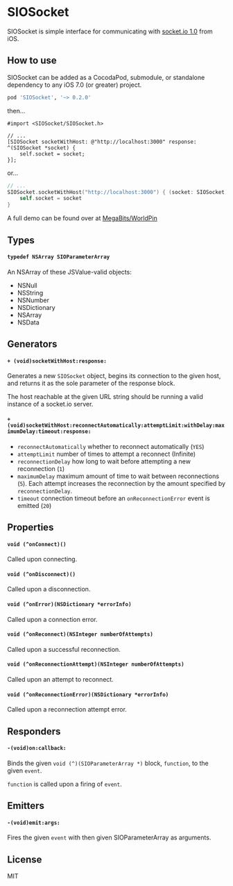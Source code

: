 
# SIOSocket

SIOSocket is simple interface for communicating with [socket.io 1.0](http://socket.io) from iOS.

## How to use

SIOSocket can be added as a CocodaPod, submodule, or standalone dependency to any iOS 7.0 (or greater) project.

```ruby
pod 'SIOSocket', '~> 0.2.0'
```

then...

```objc
#import <SIOSocket/SIOSocket.h>

// ...
[SIOSocket socketWithHost: @"http://localhost:3000" response: ^(SIOSocket *socket) {
    self.socket = socket;
}];
```

or...

```swift
// ...
SIOSocket.socketWithHost("http://localhost:3000") { (socket: SIOSocket) in
    self.socket = socket
}
```

A full demo can be found over at [MegaBits/WorldPin](https://github.com/MegaBits/WorldPin)

## Types

#### `typedef NSArray SIOParameterArray`

An NSArray of these JSValue-valid objects:

- NSNull       
- NSString      
- NSNumber      
- NSDictionary    
- NSArray       
- NSData

## Generators

#### `+ (void)socketWithHost:response:`

Generates a new `SIOSocket` object, begins its connection to the given host, and returns it as the sole parameter of the response block.

The host reachable at the given URL string should be running a valid instance of a socket.io server.

#### `+ (void)socketWithHost:reconnectAutomatically:attemptLimit:withDelay:maximumDelay:timeout:response:`

- `reconnectAutomatically` whether to reconnect automatically (`YES`)
- `attemptLimit` number of times to attempt a reconnect (Infinite)
- `reconnectionDelay` how long to wait before attempting a new
reconnection (`1`)
- `maximumDelay` maximum amount of time to wait between
reconnections (`5`). Each attempt increases the reconnection by
the amount specified by `reconnectionDelay`.
- `timeout` connection timeout before an `onReconnectionError` event is emitted (`20`)

## Properties

#### `void (^onConnect)()`

Called upon connecting.

#### `void (^onDisconnect)()`

Called upon a disconnection.

#### `void (^onError)(NSDictionary *errorInfo)`

Called upon a connection error.

#### `void (^onReconnect)(NSInteger numberOfAttempts)`

Called upon a successful reconnection.

#### `void (^onReconnectionAttempt)(NSInteger numberOfAttempts)`

Called upon an attempt to reconnect.

#### `void (^onReconnectionError)(NSDictionary *errorInfo)`

Called upon a reconnection attempt error.

## Responders

#### `-(void)on:callback:`

Binds the given `void (^)(SIOParameterArray *)` block, `function`, to the given `event`.

`function` is called upon a firing of `event`.

## Emitters

#### `-(void)emit:args:`

Fires the given `event` with then given SIOParameterArray as arguments.

## License

MIT
